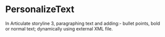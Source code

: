 # PersonalizeText
In Articulate storyline 3, paragraphing text and adding:-  bullet points, bold or normal text; dynamically using external XML file.
